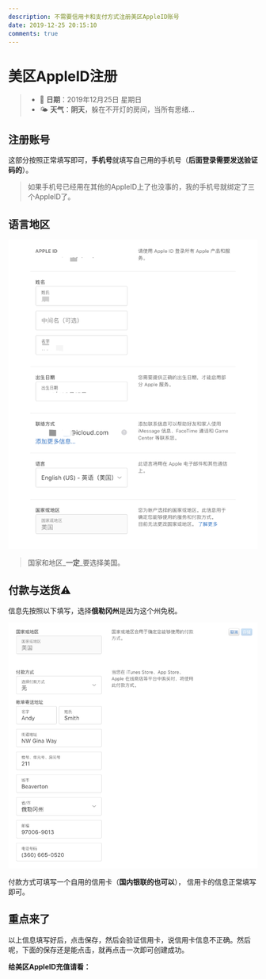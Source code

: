 ```yaml
---
description: 不需要信用卡和支付方式注册美区AppleID账号
date: 2019-12-25 20:15:10
comments: true
---
```


# 美区AppleID注册

> * 📅 **日期**：2019年12月25日 星期日
> * 🌤 **天气**：**阴天**，躲在不开灯的房间，当所有思绪...

## 注册账号

这部分按照正常填写即可，**手机号**就填写自己用的手机号（**后面登录需要发送验证码的**）。

> 如果手机号已经用在其他的AppleID上了也没事的，我的手机号就绑定了三个AppleID了。

## 语言地区

![&#x8D26;&#x6237;&#x90E8;&#x5206;](/assets/image/image%20%2818%29.png)

> 国家和地区_**一定**_要选择美国。

## 付款与送货⚠ 

信息先按照以下填写，选择**俄勒冈州**是因为这个州免税。

![](/assets/image/image%20%2830%29.png)

付款方式可填写一个自用的信用卡（**国内银联的也可以**）， 信用卡的信息正常填写即可。

## 重点来了

以上信息填写好后，点击保存，然后会验证信用卡，说信用卡信息不正确。然后呢，下面的保存还是能点击，就再点击一次即可创建成功。

**给美区AppleID充值请看：**

